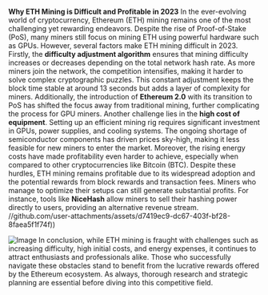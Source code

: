 **Why ETH Mining is Difficult and Profitable in 2023**
In the ever-evolving world of cryptocurrency, Ethereum (ETH) mining remains one of the most challenging yet rewarding endeavors. Despite the rise of Proof-of-Stake (PoS), many miners still focus on mining ETH using powerful hardware such as GPUs. However, several factors make ETH mining difficult in 2023.
Firstly, the **difficulty adjustment algorithm** ensures that mining difficulty increases or decreases depending on the total network hash rate. As more miners join the network, the competition intensifies, making it harder to solve complex cryptographic puzzles. This constant adjustment keeps the block time stable at around 13 seconds but adds a layer of complexity for miners. Additionally, the introduction of **Ethereum 2.0** with its transition to PoS has shifted the focus away from traditional mining, further complicating the process for GPU miners.
Another challenge lies in the **high cost of equipment**. Setting up an efficient mining rig requires significant investment in GPUs, power supplies, and cooling systems. The ongoing shortage of semiconductor components has driven prices sky-high, making it less feasible for new miners to enter the market. Moreover, the rising energy costs have made profitability even harder to achieve, especially when compared to other cryptocurrencies like Bitcoin (BTC).
Despite these hurdles, ETH mining remains profitable due to its widespread adoption and the potential rewards from block rewards and transaction fees. Miners who manage to optimize their setups can still generate substantial profits. For instance, tools like **NiceHash** allow miners to sell their hashing power directly to users, providing an alternative revenue stream.
 //github.com/user-attachments/assets/d7419ec9-dc67-403f-bf28-8faea5f1f74f))

![Image](https://github.com/user-attachments/assets/d7419ec9-dc67-403f-bf28-8faea5f1f74f)
In conclusion, while ETH mining is fraught with challenges such as increasing difficulty, high initial costs, and energy expenses, it continues to attract enthusiasts and professionals alike. Those who successfully navigate these obstacles stand to benefit from the lucrative rewards offered by the Ethereum ecosystem. As always, thorough research and strategic planning are essential before diving into this competitive field.
